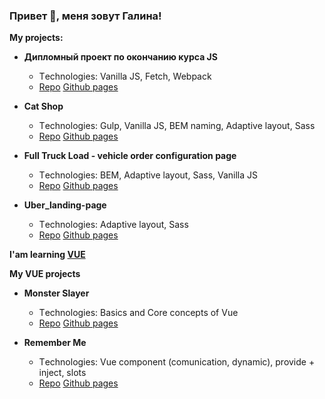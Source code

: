 ### Привет 👋, меня зовут Галина!

<!--
**GalinaGorbel/GalinaGorbel** is a ✨ _special_ ✨ repository because its `README.md` (this file) appears on your GitHub profile.

Here are some ideas to get you started:



- 🔭 I’m currently working on ...
- 🌱 I’m currently learning ...
- 👯 I’m looking to collaborate on ...
- 🤔 I’m looking for help with ...
- 💬 Ask me about ...
- 📫 How to reach me: ...
- 😄 Pronouns: ...
- ⚡ Fun fact: ...
-->

<b>My projects:</b>
<ul><li><b>Дипломный проект по окончанию курса JS</b></li>
  <ul type="circle"><li>Тechnologies: Vanilla JS, Fetch, Webpack</li>
    <li>
         <a href="https://github.com/GalinaGorbel/diplom">Repo</a>
         <a href="https://galinagorbel.github.io/diplom/">Github pages</a>
    </li>
  </ul>
 <p></p>
    <li><b>Cat Shop</b></li>
  <ul type="circle"><li>Тechnologies: Gulp, Vanilla JS, BEM naming, Adaptive layout, Sass</li>
    <li>
         <a href="https://github.com/GalinaGorbel/CatShop">Repo</a>
         <a href="https://galinagorbel.github.io/CatShop_pages/">Github pages</a>
    </li>
  </ul>
<p></p>
  <li><b>Full Truck Load - vehicle order configuration page</b></li>
  <ul type="circle"><li>Тechnologies: BEM, Adaptive layout, Sass, Vanilla JS</li>
    <li>
         <a href="https://github.com/GalinaGorbel/FTL">Repo</a>
         <a href="https://galinagorbel.github.io/FTL/">Github pages</a>
    </li>
  </ul>
<p></p>
  <li><b>Uber_landing-page</b></li>
  <ul type="circle"><li>Тechnologies: Adaptive layout, Sass</li>
    <li>
        <a href="https://github.com/GalinaGorbel/Uber_landing-page">Repo</a>
        <a href="https://galinagorbel.github.io/Uber_landing-page/">Github pages</a>
    </li>
  </ul>
</ul>

<b>I'am learning <a href="https://vuejs.org/">VUE</a></b>

<b>My VUE projects</b>
<ul><li><b>Monster Slayer</b></li>
  <ul type="circle"><li>Тechnologies: Basics and Core concepts of Vue</li>
        <li>
         <a href="https://github.com/GalinaGorbel/Monster-Slayer---Vue-">Repo</a>
          <a href="https://galinagorbel.github.io/Monster-Slayer---Vue-/">Github pages</a>
    </li>
  </ul>
</ul>    
<p></p>
  <ul><li><b>Remember Me</b></li>
  <ul type="circle"><li>Тechnologies: Vue component (comunication, dynamic), provide + inject, slots</li>
        <li>
         <a href="https://github.com/GalinaGorbel/Remember-Me">Repo</a>
          <a href="https://galinagorbel.github.io/Remember-Me/">Github pages</a>
    </li>
  </ul>  
</ul>    

